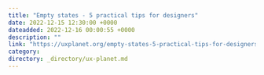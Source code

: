 ```yaml
---
title: "Empty states - 5 practical tips for designers"
date: 2022-12-15 12:30:00 +0000
dateadded: 2022-12-16 00:00:55 +0000
description: ""
link: "https://uxplanet.org/empty-states-5-practical-tips-for-designers-8958b2e68c66?source=rss----819cc2aaeee0---4"
category:
directory: _directory/ux-planet.md
---
```

